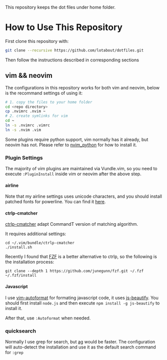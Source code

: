 This repository keeps the dot files under home folder.

# How to Use This Repository

First clone this repository with:
```sh
git clone --recursive https://github.com/lotabout/dotfiles.git
```

Then follow the instructions described in corresponding sections

## vim && neovim

The configurations in this repository works for both vim and neovim, below is
the recommand settings of using it:
```sh
# 1. copy the files to your home folder
cd <repo directory>
cp .nvimrc .nvim ~
# 2. create symlinks for vim
cd ~
ln -s .nvimrc .vimrc
ln -s .nvim .vim
```

Some plugins require python support, vim normally has it already, but neovim
has not. Please refer to
[nvim_python](http://neovim.io/doc/user/nvim_python.html) for how to install
it.

### Plugin Settings
The majority of vim plugins are maintained via Vundle.vim, so you need to
execute `:PluginInstall` inside vim or neovim after the above step.

#### airline
Note that my airline settings uses unicode characters, and you should install
patched fonts for powerline. You can find it
[here](https://github.com/powerline/fonts).

#### ctrlp-cmatcher
[ctrlp-cmatcher](https://github.com/JazzCore/ctrlp-cmatcher) adapt CommandT
version of matching algorithm.

It requires additional settings:
```
cd ~/.vim/bundle/ctrlp-cmatcher
./install.sh
```

Recently I found that [FZF](https://github.com/junegunn/fzf) is a better
alternative to ctrlp, so the following is the installation process:
```
git clone --depth 1 https://github.com/junegunn/fzf.git ~/.fzf
~/.fzf/install
```

#### Javascript
I use [vim-autoformat](https://github.com/Chiel92/vim-autoformat) for
formating javascript code, it uses
[js-beautify](https://github.com/einars/js-beautify). You should first install
`node.js` and then execute `npm install -g js-beautify` to install it.

After that, use `:Autoformat` when needed.

### quicksearch
Normally I use grep for search, but
[ag](https://github.com/ggreer/the_silver_searcher) would be faster. The
configuration will auto-detect the installation and use it as the default
search command for `:grep`

